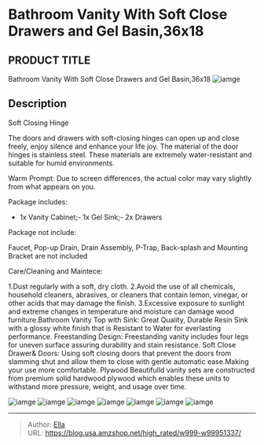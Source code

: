 # Bathroom Vanity With Soft Close Drawers and Gel Basin,36x18


## PRODUCT TITLE 

Bathroom Vanity With Soft Close Drawers and Gel Basin,36x18
![iamge](https://b2bfiles1.gigab2b.cn/image/wkseller/9085/20221226_f459dc69cf3c8e6143f9aa55a2d57af2.jpg)

## Description

Soft Closing Hinge

The doors and drawers with soft-closing hinges can open up and close freely, enjoy silence and enhance your life joy. The material of the door hinges is stainless steel. These materials are extremely water-resistant and suitable for humid environments.





















Warm Prompt: Due to screen differences, the actual color may vary slightly from what appears on you.





Package includes:

- 1x Vanity Cabinet;- 1x Gel Sink;- 2x Drawers



Package not include:

Faucet, Pop-up Drain, Drain Assembly, P-Trap, Back-splash and Mounting Bracket are not included



Care/Cleaning and Maintece:

1.Dust regularly with a soft, dry cloth. 2.Avoid the use of all chemicals, household cleaners, abrasives, or cleaners that contain lemon, vinegar, or other acids that may damage the finish. 3.Excessive exposure to sunlight and extreme changes in temperature and moisture can damage wood furniture.Bathroom Vanity Top with Sink: Great Quality, Durable Resin Sink with a glossy white finish that is Resistant to Water for everlasting performance.
Freestanding Design: Freestanding vanity includes four legs for uneven surface assuring durability and stain resistance.
Soft Close Drawer&amp; Doors: Using soft closing doors that prevent the doors from slamming shut and allow them to close with gentle automatic ease.Making your use more comfortable.
Plywood Beautifulld vanity sets are constructed from premium solid hardwood plywood which enables these units to withstand more pressure, weight, and usage over time.







![iamge](https://b2bfiles1.gigab2b.cn/image/wkseller/9085/20221226_f0a7e72305952d6b0ee03103a6643e53.jpg)
![iamge](https://b2bfiles1.gigab2b.cn/image/wkseller/9085/20221226_84f5cc15310b53c42391e6e8b4f0b2f2.jpg)
![iamge](https://b2bfiles1.gigab2b.cn/image/wkseller/9085/20221226_9882d8632d9ca749eec402dccfb6d0ba.jpg)
![iamge](https://b2bfiles1.gigab2b.cn/image/wkseller/9085/20221208_22354f87406eee93d0814453290ca716.jpg)
![iamge](https://b2bfiles1.gigab2b.cn/image/wkseller/9085/20220906_07a53468a2c802ad209bb13e301ed24f.jpg)
![iamge](https://b2bfiles1.gigab2b.cn/image/wkseller/9085/20230130_e209943df846b26f4ecdc1e28ec6f494.jpg)
![iamge](https://b2bfiles1.gigab2b.cn/image/wkseller/9085/20230225_399b3707da487803fde621e6deb99089.jpg)


---

> Author: [Ella](https://blog.usa.amzshop.net/)  
> URL: https://blog.usa.amzshop.net/high_rated/w999-w99951337/  

